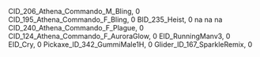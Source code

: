 CID_206_Athena_Commando_M_Bling, 0
CID_195_Athena_Commando_F_Bling, 0
BID_235_Heist, 0
na
na
na
CID_240_Athena_Commando_F_Plague, 0
CID_124_Athena_Commando_F_AuroraGlow, 0
EID_RunningManv3, 0
EID_Cry, 0
Pickaxe_ID_342_GummiMale1H, 0
Glider_ID_167_SparkleRemix, 0
